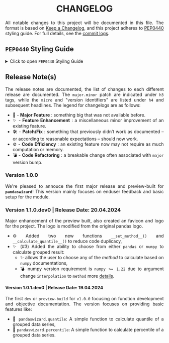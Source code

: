 <h1 align = "center">CHANGELOG</h1>

<div align = "justify">

All notable changes to this project will be documented in this file. The format is based on
[Keep a Changelog](https://keepachangelog.com/en/1.1.0/), and this project adheres to [PEP0440](https://peps.python.org/pep-0440/)
styling guide. For full details, see the [commit logs](https://github.com/sharkutilities/pandas-wizard/commits).

## `PEP0440` Styling Guide

<details>
<summary>Click to open <code>PEP0440</code> Styilng Guide</summary>

Packaging for `PyPI` follows the standard PEP0440 styling guide and is implemented by the **`packaging.version.Version`** class. The other
popular versioning scheme is [`semver`](https://semver.org/), but each build has different parts/mapping.
The following table gives a mapping between these two versioning schemes:

<div align = "center">

| `PyPI` Version | `semver` Version |
| :---: | :---: |
| `epoch` | n/a |
| `major` | `major` |
| `minor` | `minor` |
| `micro` | `patch` |
| `pre` | `prerelease` |
| `dev` | `build` |
| `post` | n/a |

</div>

One can use the **`packaging`** version to convert between PyPI to semver and vice-versa. For more information, check
this [link](https://python-semver.readthedocs.io/en/latest/advanced/convert-pypi-to-semver.html).

</details>

## Release Note(s)

The release notes are documented, the list of changes to each different release are documented. The `major.minor` patch are indicated
under `h3` tags, while the `micro` and "version identifiers" are listed under `h4` and subsequent headlines. The legend for
changelogs are as follows:

  * 🎉 - **Major Feature** : something big that was not available before.
  * ✨ - **Feature Enhancement** : a miscellaneous minor improvement of an existing feature.
  * 🛠️ - **Patch/Fix** : something that previously didn’t work as documented – or according to reasonable expectations – should now work.
  * ⚙️ - **Code Efficiency** : an existing feature now may not require as much computation or memory.
  * 💣 - **Code Refactoring** : a breakable change often associated with `major` version bump.

### Version 1.0.0

We're pleased to annouce the first major release and preview-built for **`pandaswizard`**! This version mainly focuses on enduser
feedback and basic setup for the module.

### Version 1.1.0.dev0 | Release Date: 20.04.2024

Major enhancement of the preview built, also created an favicon and logo for the project. The logo is modified from the original
pandas logo.

  * ⚙️ Added two new functions `__set_method__()` and `__calculate_quantile__()` to reduce code duplicacy,
  * ✨ (#3) Added the ability to choose from either `pandas` or `numpy` to calculate grouped result:
    - ✨ allows the user to choose any of the *method* to calculate based on `numpy` documentations,
    - 💣 numpy version requirement is `numpy >= 1.22` due to argument change `interpolation` to `method`
      more [details](https://github.com/numpy/numpy/issues/21283).

#### Version 1.0.1.dev0 | Release Date: 19.04.2024

The first `dev` or `preview-build` for `v1.0.0` focusing on function development and objective documentation. The version
focuses on providing basic features like:

  * 🎉 `pandaswizard.quantile`: A simple function to calculate quantile of a grouped data series,
  * 🎉 `pandaswizard.percentile`: A simple function to calculate percentile of a grouped data series.

</div>
